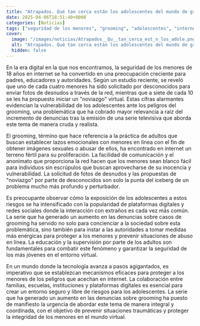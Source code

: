 ```yaml
---
title: "Atrapados. Qué tan cerca están los adolescentes del mundo de grooming que describe la serie"
date: 2025-04-06T18:51:40+0000
categories: [Noticias]
tags: ["seguridad de los menores", "grooming", "adolescentes", "internet", "riesgos", "abuso en línea", "plataformas digitales."]
cover:
  image: "/images/noticias/Atrapados__Qu__tan_cerca_est_n_los_adole.png"
  alt: "Atrapados. Qué tan cerca están los adolescentes del mundo de grooming que describe la serie"
  hidden: false
---
```


En la era digital en la que nos encontramos, la seguridad de los menores de 18 años en internet se ha convertido en una preocupación creciente para padres, educadores y autoridades. Según un estudio reciente, se reveló que uno de cada cuatro menores ha sido solicitado por desconocidos para enviar fotos de desnudos a través de la red, mientras que a siete de cada 10 se les ha propuesto iniciar un "noviazgo" virtual. Estas cifras alarmantes evidencian la vulnerabilidad de los adolescentes ante los peligros del grooming, una problemática que ha cobrado mayor relevancia a raíz del incremento de denuncias tras la emisión de una serie televisiva que aborda este tema de manera cruda y realista.

El grooming, término que hace referencia a la práctica de adultos que buscan establecer lazos emocionales con menores en línea con el fin de obtener imágenes sexuales o abusar de ellos, ha encontrado en internet un terreno fértil para su proliferación. La facilidad de comunicación y el anonimato que proporciona la red hacen que los menores sean blanco fácil para individuos sin escrúpulos que buscan aprovecharse de su inocencia y vulnerabilidad. La solicitud de fotos de desnudos y las propuestas de "noviazgo" por parte de desconocidos son solo la punta del iceberg de un problema mucho más profundo y perturbador.

Es preocupante observar cómo la exposición de los adolescentes a estos riesgos se ha intensificado con la popularidad de plataformas digitales y redes sociales donde la interacción con extraños es cada vez más común. La serie que ha generado un aumento en las denuncias sobre casos de grooming ha servido no solo para concienciar a la sociedad sobre esta problemática, sino también para instar a las autoridades a tomar medidas más enérgicas para proteger a los menores y prevenir situaciones de abuso en línea. La educación y la supervisión por parte de los adultos son fundamentales para combatir este fenómeno y garantizar la seguridad de los más jóvenes en el entorno virtual.

En un mundo donde la tecnología avanza a pasos agigantados, es imperativo que se establezcan mecanismos eficaces para proteger a los menores de los peligros que acechan en internet. La colaboración entre familias, escuelas, instituciones y plataformas digitales es esencial para crear un entorno seguro y libre de riesgos para los adolescentes. La serie que ha generado un aumento en las denuncias sobre grooming ha puesto de manifiesto la urgencia de abordar este tema de manera integral y coordinada, con el objetivo de prevenir situaciones traumáticas y proteger la integridad de los menores en el mundo virtual.
